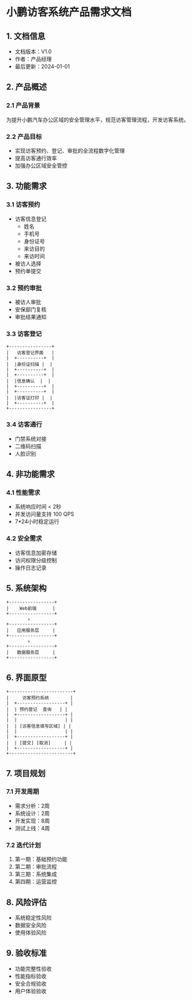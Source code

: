  # 小鹏访客系统产品需求文档

## 1. 文档信息

- 文档版本：V1.0
- 作者：产品经理
- 最后更新：2024-01-01

## 2. 产品概述

### 2.1 产品背景
为提升小鹏汽车办公区域的安全管理水平，规范访客管理流程，开发访客系统。

### 2.2 产品目标
- 实现访客预约、登记、审批的全流程数字化管理
- 提高访客通行效率
- 加强办公区域安全管控

## 3. 功能需求

### 3.1 访客预约
- 访客信息登记
  - 姓名
  - 手机号
  - 身份证号
  - 来访目的
  - 来访时间
- 被访人选择
- 预约单提交

### 3.2 预约审批
- 被访人审批
- 安保部门复核
- 审批结果通知

### 3.3 访客登记
```
+----------------+
|   访客登记界面   |
|  +----------+  |
|  |身份证扫描 |  |
|  +----------+  |
|  +----------+  |
|  |信息确认  |  |
|  +----------+  |
|  +----------+  |
|  |访客证打印 |  |
|  +----------+  |
+----------------+
```

### 3.4 访客通行
- 门禁系统对接
- 二维码扫描
- 人脸识别

## 4. 非功能需求

### 4.1 性能需求
- 系统响应时间 < 2秒
- 并发访问量支持 100 QPS
- 7*24小时稳定运行

### 4.2 安全需求
- 访客信息加密存储
- 访问权限分级控制
- 操作日志记录

## 5. 系统架构
```
+-----------------+
|    Web前端      |
+-----------------+
        ↓
+-----------------+
|   应用服务层     |
+-----------------+
        ↓
+-----------------+
|   数据服务层     |
+-----------------+
```

## 6. 界面原型
```
+------------------------+
|     访客预约系统        |
|  +------------------+ |
|  | 预约登记  查询   | |
|  +------------------+ |
|  |                  | |
|  | [访客信息填写区域] | |
|  |                  | |
|  +------------------+ |
|  | [提交] [取消]     | |
|  +------------------+ |
+------------------------+
```

## 7. 项目规划

### 7.1 开发周期
- 需求分析：2周
- 系统设计：2周
- 开发实现：8周
- 测试上线：4周

### 7.2 迭代计划
1. 第一期：基础预约功能
2. 第二期：审批流程
3. 第三期：系统集成
4. 第四期：运营监控

## 8. 风险评估
- 系统稳定性风险
- 数据安全风险
- 使用体验风险

## 9. 验收标准
- 功能完整性验收
- 性能指标验收
- 安全合规验收
- 用户体验验收